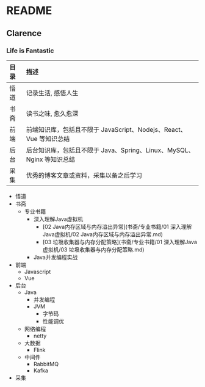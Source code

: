 # README

## Clarence

### Life is Fantastic

| 目录 | 描述                                                         |
| :--- | :----------------------------------------------------------- |
| 悟道 | 记录生活, 感悟人生                                           |
| 书斋 | 读书之味, 愈久愈深                                           |
| 前端 | 前端知识库，包括且不限于 JavaScript、Nodejs、React、Vue 等知识总结 |
| 后台 | 后台知识库，包括且不限于 Java、Spring、Linux、MySQL、Nginx 等知识总结 |
| 采集 | 优秀的博客文章或资料，采集以备之后学习                       |

- 悟道
- 书斋
  - 专业书籍
    - 深入理解Java虚拟机
      - [02 Java内存区域与内存溢出异常](书斋/专业书籍/01 深入理解Java虚拟机/02 Java内存区域与内存溢出异常.md)
      - [03 垃圾收集器与内存分配策略](书斋/专业书籍/01 深入理解Java虚拟机/03 垃圾收集器与内存分配策略.md)
    - Java并发编程实战
- 前端
  - Javascript
  - Vue
- 后台
  - Java
    - 并发编程
    - JVM
      - 字节码
      - 性能调优
  - 网络编程
    - netty
  - 大数据
    - Flink
  - 中间件
    - RabbitMQ
    - Kafka
- 采集